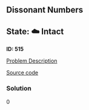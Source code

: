 ## Dissonant Numbers

## State: :cloud: **Intact**

**ID: 515**

[Problem Description](https://projecteuler.net/problem=515)

[Source code](main.cpp)

### Solution
0